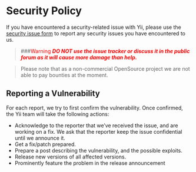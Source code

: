 # Security Policy

If you have encountered a security-related issue with Yii, please use the [security issue form](https://www.yiiframework.com/security) to report any security issues you have encountered to us.

> ###<span style="color:red;">Warning</span>
> <span style="color:red;">***DO NOT use the issue tracker or discuss it in the public forum as it will cause more damage than help.***</span>

> Please note that as a non-commercial OpenSource project we are not able to pay bounties at the moment.

## Reporting a Vulnerability

For each report, we try to first confirm the vulnerability.
Once confirmed, the Yii team will take the following actions:

- Acknowledge to the reporter that we’ve received the issue, and are
  working on a fix. We ask that the reporter keep the issue confidential until we announce it.
- Get a fix/patch prepared.
- Prepare a post describing the vulnerability, and the possible exploits.
- Release new versions of all affected versions.
- Prominently feature the problem in the release announcement
